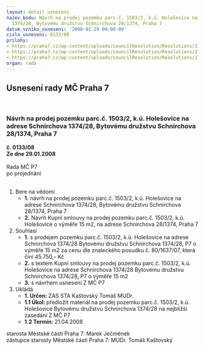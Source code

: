 ```yaml
---
layout: detail_usneseni
nazev_bodu: Návrh na prodej pozemku parc.č. 1503/2, k.ú. Holešovice na adrese Schnirchova
  1374/28, Bytovému družstvu Schnirchova 28/1374, Praha 7
datum_vzniku_usneseni: '2008-01-29 00:00:00'
cislo_usneseni: 0133/08
prilohy:
- https://praha7.cz/wp-content/uploads/councilResolution/Resolutions/17640/4-z%c3%a1m%c4%9br.tif
- https://praha7.cz/wp-content/uploads/councilResolution/Resolutions/17640/4-usn._0543.tif
- https://praha7.cz/wp-content/uploads/councilResolution/Resolutions/17640/4-schnirchova_28_z.doc
organ: rada
---
```

<div id="ucUsn_pList" class="usn">
	<span><h2>Usnesení rady MČ Praha 7 </h2>
<br></span><div class="standBody">
<span><h3>Návrh na prodej pozemku parc.č. 1503/2, k.ú. Holešovice na adrese Schnirchova 1374/28, Bytovému družstvu Schnirchova 28/1374, Praha 7</h3></span><div class="center">
		<strong>č. 0133/08</strong><br>
	</div>
<div class="center">
		<strong>Ze dne 29.01.2008</strong><br><br>
	</div>Rada MČ P7<br> po projednání<br><br><ol>
<li>Bere na vědomí<ul>
<li>
<strong>1.</strong> návrh na prodej pozemku parc.č. 1503/2, k.ú. Holešovice na adrese Schnirchova 1374/28, Bytovému družstvu Schnirchova 28/1374, Praha 7</li>
<li>
<strong>2.</strong> Návrh Kupní smlouvy na prodej pozemku parc.č. 1503/2, k.ú. Holešovice o výměře 15 m2, na adrese Schnirchova 28/1374, Praha 7</li>
</ul>
</li>
<li>Souhlasí<ul>
<li>
<strong>1.</strong> s prodejem pozemku parc.č. 1503/2, k.ú. Holešovice na adrese Schnirchova 1374/28 Bytovému družstvu Schnirchova 1374/28, P7 o výměře 15 m2 za cenu dle znaleckého posudku č. 80/1637/07, která činí 45.750,- Kč</li>
<li>
<strong>2.</strong> s textem Kupní smlouvy na prodej pozemku parc.č. 1503/2, k.ú. Holešovice na adrese Schnirchova 1374/28 Bytovému družstvu Schnirchova 1374/28, P7 o výměře 15 m2</li>
<li>
<strong>3.</strong> s návrhem usnesení Z MČ P7</li>
</ul>
</li>
<li>Ukládá<ul>
<li>
<strong>1. Určen: </strong>ZAS STA Kaštovský Tomáš MUDr.</li>
<li>
<strong>1.1 Úkol: </strong>předložit materiál na prodej pozemku parc.č. 1503/2, k.ú. Holešovice Bytovému družstvu Schnirchova 1374/28 na nejbližší zasedání Z MČ P7</li>
<li>
<strong>1.2 Termín: </strong>21.04.2008</li>
</ul>
</li>
</ol>starosta Městské části Praha 7: Marek Ječmének<br>zástupce starosty Městské části Praha 7: MUDr. Tomáš Kaštovský 
</div>
</div>